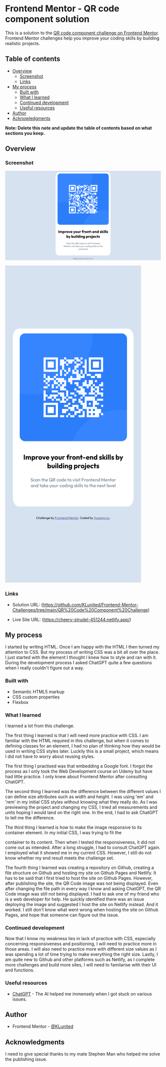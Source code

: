 # Frontend Mentor - QR code component solution

This is a solution to the [QR code component challenge on Frontend Mentor](https://www.frontendmentor.io/challenges/qr-code-component-iux_sIO_H). Frontend Mentor challenges help you improve your coding skills by building realistic projects. 

## Table of contents

- [Overview](#overview)
  - [Screenshot](#screenshot)
  - [Links](#links)
- [My process](#my-process)
  - [Built with](#built-with)
  - [What I learned](#what-i-learned)
  - [Continued development](#continued-development)
  - [Useful resources](#useful-resources)
- [Author](#author)
- [Acknowledgments](#acknowledgments)

**Note: Delete this note and update the table of contents based on what sections you keep.**

## Overview

### Screenshot

![](./images/Frontend%20Mentor%20-%20QR%20code%20component%20-%20desktop.png)

![](./images/Frontend%20Mentor%20-%20QR%20code%20component%20-%20mobile.png)



### Links

- Solution URL: (https://github.com/KLunited/Frontend-Mentor-Challenges/tree/main/QR%20Code%20Component%20Challenge)

- Live Site URL: (https://cheery-strudel-451244.netlify.app/)


## My process
  I started by writing HTML. Once I am happy with the HTML I then turned my attention to CSS. But my process of writing CSS was a bit all over the place. I just started with the element I thought I knew how to style and ran with it. During the development process I asked ChatGPT quite a few questions when I really couldn't figure out a way.


### Built with

- Semantic HTML5 markup
- CSS custom properties
- Flexbox



### What I learned

I learned a lot from this challenge. 

The first thing I learned is that I will need more practice with CSS. I am familiar with the HTML required in this challenge, but when it comes to defining classes for an element, I had no plan of thinking how they would be used in writing CSS styles later. Luckily this is a small project, which means I did not have to worry about reusing styles. 

The first thing I practised was that embedding a Google font. I forgot the process as I only took the Web Development course on Udemy but have had little practice. I only knew about Frontend Mentor after consulting ChatGPT.

The second thing I learned was the difference between the different values I can define size attributes such as width and height. I was using 'em' and 'rem' in my initial CSS styles without knowing what they really do. As I was previewing the project and changing my CSS, I tried all measurements and units hoping I would land on the right one. In the end, I had to ask ChatGPT to tell me the difference.

The third thing I learned is how to make the image responsive to its container element. In my initial CSS, I was trying to fit the <div> container to its content. Then when I tested the responsiveness, it did not come out as intended. After a long struggle, I had to consult ChatGPT again. I employed what it showed me in my current CSS. However, I still do not know whether my end result meets the challenge set.

The fourth thing I learned was creating a repository on Github, creating a file structure on Github and hosting my site on Github Pages and Netlify. It has to be said that I first tried to host the site on Github Pages. However, after publishing the site, the QR Code image was not being displayed. Even after changing the file path in every way I know and asking ChatGPT, the QR Code image was still not being displayed. I had to ask one of my friend who is a web developer for help. He quickly identified there was an issue deploying the image and suggested I host the site on Netlify instead. And it worked. I still don't know what went wrong when hosting the site on Github Pages, and hope that someone can figure out the issue.



### Continued development

Now that I know my weakness lies in lack of practice with CSS, especially concerning responsiveness and positioning, I will need to practice more in those areas. I will also need to practice more with different size values as I was spending a lot of time trying to make everything the right size. Lastly, I am quite new to Github and other platforms such as Netlify, as I complete more challenges and build more sites, I will need to familarise with their UI and functions.



### Useful resources

- [ChatGPT](https://www.chatgpt.com) - The AI helped me immensely when I got stuck on various issues.


## Author


- Frontend Mentor - [@KLunited](https://www.frontendmentor.io/profile/KLunited)


## Acknowledgments

I need to give special thanks to my mate Stephen Man who helped me solve the publishing issue.

